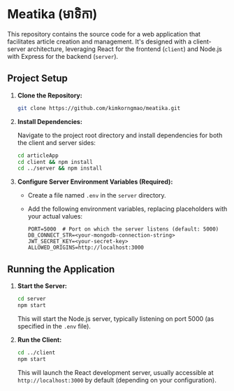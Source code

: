 # Meatika (មាទិកា)

This repository contains the source code for a web application that facilitates article creation and management. It's designed with a client-server architecture, leveraging React for the frontend (`client`) and Node.js with Express for the backend (`server`).

## Project Setup

1. **Clone the Repository:**

   ```bash
   git clone https://github.com/kimkorngmao/meatika.git
   ```

2. **Install Dependencies:**

   Navigate to the project root directory and install dependencies for both the client and server sides:

   ```bash
   cd articleApp
   cd client && npm install
   cd ../server && npm install
   ```

3. **Configure Server Environment Variables (Required):**

   - Create a file named `.env` in the `server` directory.
   - Add the following environment variables, replacing placeholders with your actual values:

     ```
     PORT=5000  # Port on which the server listens (default: 5000)
     DB_CONNECT_STR=<your-mongodb-connection-string>
     JWT_SECRET_KEY=<your-secret-key>
     ALLOWED_ORIGINS=http://localhost:3000
     ```

## Running the Application

1. **Start the Server:**

   ```bash
   cd server
   npm start
   ```

   This will start the Node.js server, typically listening on port 5000 (as specified in the `.env` file).

2. **Run the Client:**

   ```bash
   cd ../client
   npm start
   ```

   This will launch the React development server, usually accessible at `http://localhost:3000` by default (depending on your configuration).